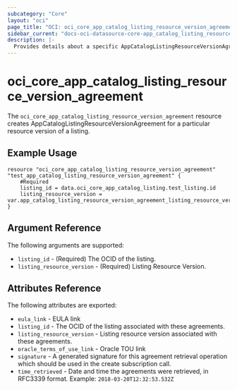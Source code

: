 ```yaml
---
subcategory: "Core"
layout: "oci"
page_title: "OCI: oci_core_app_catalog_listing_resource_version_agreement"
sidebar_current: "docs-oci-datasource-core-app_catalog_listing_resource_version_agreement"
description: |-
  Provides details about a specific AppCatalogListingResourceVersionAgreement
---
```


# oci_core_app_catalog_listing_resource_version_agreement
The `oci_core_app_catalog_listing_resource_version_agreement` resource creates AppCatalogListingResourceVersionAgreement for a particular resource version of a listing.

## Example Usage

```hcl
resource "oci_core_app_catalog_listing_resource_version_agreement" "test_app_catalog_listing_resource_version_agreement" {
	#Required
	listing_id = data.oci_core_app_catalog_listing.test_listing.id
	listing_resource_version = var.app_catalog_listing_resource_version_agreement_listing_resource_version
}
```

## Argument Reference

The following arguments are supported:

* `listing_id` - (Required) The OCID of the listing.
* `listing_resource_version` - (Required) Listing Resource Version.


## Attributes Reference

The following attributes are exported:

* `eula_link` - EULA link
* `listing_id` - The OCID of the listing associated with these agreements.
* `listing_resource_version` - Listing resource version associated with these agreements.
* `oracle_terms_of_use_link` - Oracle TOU link
* `signature` - A generated signature for this agreement retrieval operation which should be used in the create subscription call. 
* `time_retrieved` - Date and time the agreements were retrieved, in RFC3339 format. Example: `2018-03-20T12:32:53.532Z` 


